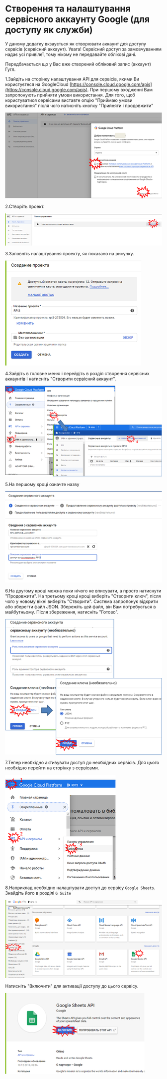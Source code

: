 # Створення та налаштування сервісного аккаунту Google (для доступу як служби) 

У даному додатку вкзаується як створювати аккаунт для доступу сервісів (сервісний аккаунт). Увага! Сервісний доступ за замовчуванням надає усі привілеї, тому нікому не передавайте облікові дані. 

Передбачається що у Вас вже створений обліковий запис (аккаунт) Гугл.

1.Зайдіть на сторінку налаштування API для сервісів, якими Ви користуєтеся на GoogleCloud  [https://console.cloud.google.com/apis](https://console.cloud.google.com/apis). При першому входженні Вам запропонують прийняти умови використання. Для того, щоб користуватися сервісами виставте опцію "Приймаю умови використання" після чого натисніть кнопку "Прийняти і продовжити" 

![](googlemedia/1.png) 

2.Створіть проект.

![](googlemedia/2.png) 

3.Заповніть налаштування проекту, як показано на рисунку.

![](googlemedia/3.png)

4.Зайдіть в головне меню і перейдіть в розділ створення сервісних аккаунтів і натисніть "Створити сервісний аккаунт".

![](googlemedia/4.png)

5.На першому кроці означте назву

![](googlemedia/5.png)

6.На другому кроці можна поки нічого не вписувати, а просто натиснути "Продовжити".  На третьому кроці кроці виберіть "Створити ключ", після чого у новому вікні виберіть "Створити". Система запропонує відкрити або зберегти файл JSON. Збережіть цей файл, він Вам потребується в майбутньому. Після збереження, натисніть "Готово". 

![](googlemedia/6.png)

7.Тепер необхідно активувати доступ до необхідних сервісів. Для цього необхідно перейти на сторінку з сервісами. 

![](googlemedia/7.png)

8.Наприклад необхідно налаштувати доступ до сервісу `Google Sheets`. Знайдіть його в розділі `G Suite` 

![](googlemedia/8.png)

Натисніть "Включити" для активації доступу до цього сервісу.

![](googlemedia/9.png)
